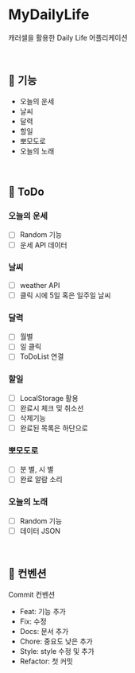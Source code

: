 # MyDailyLife

캐러셀을 활용한 Daily Life 어플리케이션

<br>

## 🚀 기능


- 오늘의 운세
- 날씨
- 달력
- 할일
- 뽀모도로
- 오늘의 노래

<br>

## 📝 ToDo

### 오늘의 운세

- [ ] Random 기능
- [ ] 운세 API 데이터

### 날씨

- [ ] weather API
- [ ] 클릭 시에 5일 혹은 일주일 날씨

### 달력

- [ ] 월별
- [ ] 일 클릭
- [ ] ToDoList 연결

### 할일

- [ ] LocalStorage 활용
- [ ] 완료시 체크 및 취소선
- [ ] 삭제기능
- [ ] 완료된 목록은 하단으로

### 뽀모도로

- [ ] 분 별, 시 별
- [ ] 완료 알람 소리

### 오늘의 노래

- [ ] Random 기능
- [ ] 데이터 JSON

<br>

## 📌 컨벤션

Commit 컨벤션

- Feat: 기능 추가
- Fix: 수정
- Docs: 문서 추가
- Chore: 중요도 낮은 추가
- Style: style 수정 및 추가
- Refactor: 첫 커밋
